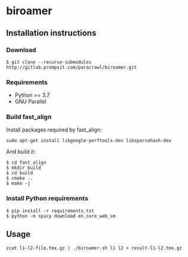# biroamer

## Installation instructions

### Download

```
$ git clone --recurse-submodules http://gitlab.prompsit.com/paracrawl/biroamer.git
```

### Requirements

 * Python >= 3.7
 * GNU Parallel

### Build fast_align
Install packages required by fast_align:
```
sudo apt-get install libgoogle-perftools-dev libsparsehash-dev
```

And build it:
```
$ cd fast_align
$ mkdir build
$ cd build
$ cmake ..
$ make -j
```

### Install Python requirements

```
$ pip install -r requirements.txt
$ python -m spacy download en_core_web_sm
```


## Usage

```
zcat l1-l2-file.tmx.gz | ./biroamer.sh l1 l2 > result-l1-l2.tmx.gz
```
